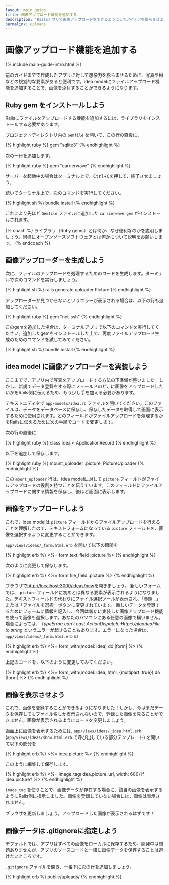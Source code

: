 ```yaml
---
layout: main_guide
title: 画像アップロード機能を追加する
description: "Railsアプリで画像アップロードをできるようにしてアイデアを膨らませよう。"
permalink: uploads
---
```


# 画像アップロード機能を追加する

{% include main-guide-intro.html %}

前のガイドまでで作成したアプリに対して想像力を膨らませるために、写真や絵などの視覚的な要素があると便利です。idea modelにファイルアップロード機能を追加することで、画像を添付することができるようになります。
## Ruby gem をインストールしよう

Railsにファイルをアップロードする機能を追加するには、ライブラリをインストールする必要があります。

プロジェクトディレクトリ内の `Gemfile` を開いて、この行の直後に、

{% highlight ruby %}
gem "sqlite3"
{% endhighlight %}

次の一行を追加します。

{% highlight ruby %}
gem "carrierwave"
{% endhighlight %}

サーバーを起動中の場合はターミナル上で、<kbd>Ctrl</kbd>+<kbd>C</kbd>を押して、終了させましょう。

続いてターミナル上で、次のコマンドを実行してください。

{% highlight sh %}
bundle install
{% endhighlight %}

これにより先ほど `Gemfile` ファイルに追加した `carrierwave gem` がインストールされます。

{% coach %}
ライブラリ（Ruby gems）とは何か、なぜ便利なのかを説明しましょう。同様にオープンソースソフトウェアとは何かについて説明をお願いします。
{% endcoach %}

## 画像アップローダーを生成しよう
次に、ファイルのアップロードを処理するためのコードを生成します。ターミナルで次のコマンドを実行しましょう。

{% highlight sh %}
rails generate uploader Picture
{% endhighlight %}

アップローダーが見つからないというエラーが表示される場合は、以下の行も追加してください。

{% highlight ruby %}
gem "net-ssh"
{% endhighlight %}

このgemを追加した場合は、ターミナルアプリで以下のコマンドを実行してください。追加したgemをインストールした上で、再度ファイルアップロード生成のためのコマンドを試してみてください。

{% highlight sh %}
bundle install
{% endhighlight %}

## idea model に画像アップローダーを実装しよう

ここまでで、アプリ内で写真をアップロードする方法の下準備が整いました。しかし、新規でデータ登録をする際にフィールドのどこに画像をアップロードしたいかをRails側に伝えるため、もう少し手を加える必要があります。

テキストエディタで `app/models/idea.rb` ファイルを開いてください。このファイルは、データをデータベースに保存し、保存したデータを取得して画面に表示するために使用されます。どのフィールドがファイルアップロードを処理するかをRailsに伝えるために次の手順でコードを変更します。

次の行の直後に

{% highlight ruby %}
class Idea < ApplicationRecord
{% endhighlight %}

以下を追加して保存します。

{% highlight ruby %}
mount_uploader :picture, PictureUploader
{% endhighlight %}

この `mount_uploader` 行は、idea modelに対して `picture` フィールドがファイルアップロードの役割を持つことを伝えています。このフィールドにファイルアップロードに関する情報を保存し、後ほど画面に表示します。

## 画像をアップロードしよう

これで、idea modelは `picture` フィールドからファイルアップロードを行えることを理解したので、テキストフォームになっている `picture` フィールドを、画像を選択するように変更することができます。

`app/views/ideas/_form.html.erb` を開いて以下の箇所を

{% highlight erb %}
<%= form.text_field :picture %>
{% endhighlight %}

次のように変更して保存します。

{% highlight erb %}
<%= form.file_field :picture %>
{% endhighlight %}

ブラウザで<http://localhost:3000/ideas/new>を開きましょう。 新しいフォームでは、 `picture` フィールドに初めとは異なる要素が表示されるようになりました。テキストフィールドの代わりにファイル選択ツールが表示され、「参照...」または「ファイルを選択」ボタンに変更されています。
新しいデータを登録するためにフォームに情報を記入し、今回は新たに実装した画像アップロード機能を使って画像も選択します。あなたのパソコンにある任意の画像で構いません。
場合によっては、 *TypeError: can't cast ActionDispatch::Http::UploadedFile to string* というエラーが起きることもあります。エラーになった場合は、 `app/views/ideas/_form.html.erb` の

{% highlight erb %}
<%= form_with(model: idea) do |form| %>
{% endhighlight %}

上記のコードを、以下のように変更してみてください。

{% highlight erb %}
<%= form_with(model: idea, html: {multipart: true}) do |form| %>
{% endhighlight %}

## 画像を表示させよう

これで、画像を登録することができるようになりました！しかし、今はまだデータを保存してもファイル名しか表示されないので、登録した画像を見ることができません。画像が表示されるようにコードを変更しましょう。

画面上に画像を表示するためには, `app/views/ideas/_idea.html.erb` (`app/views/ideas/show.html.erb` で呼び出している部分テンプレート) を開いて以下の部分を

{% highlight erb %}
<%= idea.picture %>
{% endhighlight %}

このように編集して保存します。

{% highlight erb %}
<%= image_tag(idea.picture_url, width: 600) if idea.picture? %>
{% endhighlight %}

`image_tag` を使うことで、画像データが存在する場合に、該当の画像を表示するようにRails側に指示しました。画像を登録していない場合には、画像は表示されません。

ブラウザを更新しましょう。アップロードした画像が表示されるはずです！

## 画像データは .gitignoreに指定しよう

デフォルトでは、アプリはすべての画像をローカルに保存するため、開発中は問題ありませんが、アプリのソースコードと一緒に画像データを保存することは避けたいところです。

`.gitignore` ファイルを開き、一番下に次の行を追加しましょう。

{% highlight erb %}
public/uploads/
{% endhighlight %}
